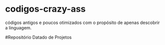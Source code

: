 # codigos-crazy-ass
códigos antigos e poucos otimizados com o propósito de apenas descobrir a linguagem.

#Repositório Datado de Projetos
